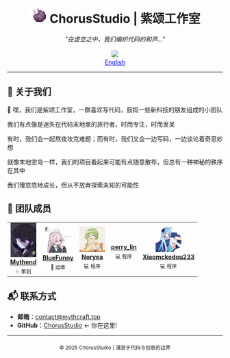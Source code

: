 <div align="center">
  <h1><img src="../asset/image/icon.png" width="40"> ChorusStudio | 紫颂工作室</h1>
  <i>"在虚空之中，我们编织代码的和声..."</i>
  <br/>
  <br/>
  <a href="https://github.com/ChorusStudio"><img src="https://img.shields.io/badge/GitHub-181717?style=flat&logo=github&logoColor=white" height="25"></a>
  <br/>
  <a href="./README.en-us.md" style="color: #0000FF;">English</a>
</div>

---

## 🔮 关于我们

👋 嘿，我们是紫颂工作室，一群喜欢写代码，鼓捣一些新科技的朋友组成的小团队

我们有点像是迷失在代码末地里的旅行者，时而专注，时而发呆

有时，我们会一起熬夜攻克难题；而有时，我们又会一边写码，一边谈论着奇思妙想

就像末地空岛一样，我们的项目看起来可能有点随意散布，但总有一种神秘的秩序在其中

我们慢悠悠地成长，但从不放弃探索未知的可能性

## 💫 团队成员

<table>
  <tr>
    <td align="center"><a href="https://space.bilibili.com/298276958"><img src="../asset/image/avatar/mythend.png" width="60px;" alt=""/><br /><b>Mythend</b></a><br /><sub>✨ 策划</sub></td>
    <td align="center"><a href="https://github.com/FunnyShadow"><img src="../asset/image/avatar/bluefunny.png" width="60px;" alt=""/><br /><b>BlueFunny</b></a><br /><sub>🔧 运维</sub></td>
    <td align="center"><a href="https://github.com/Noryea"><img src="../asset/image/avatar/noryea.png" width="60px;" alt=""/><br /><b>Noryea</b></a><br /><sub>💻 程序</sub></td>
    <td align="center"><a href="https://github.com/perrylin4"><img src="" width="60px;" alt=""/><br /><b>perry_lin</b></a><br /><sub>💻 程序</sub></td>
    <td align="center"><a href="https://github.com/Xiaomckedou233"><img src="../asset/image/avatar/xiaomckedou233.png" width="60px;" alt=""/><br /><b>Xiaomckedou233</b></a><br /><sub>💻 程序</sub></td>
  </tr>
</table>

## 📬 联系方式

- **邮箱**：contact@mythcraft.top
- **GitHub**：[ChorusStudio](https://github.com/ChorusStudio) <- 你在这里!

---

<div align="center">
  <sub>© 2025 ChorusStudio | 漫游于代码与创意的边界</sub>
</div>
